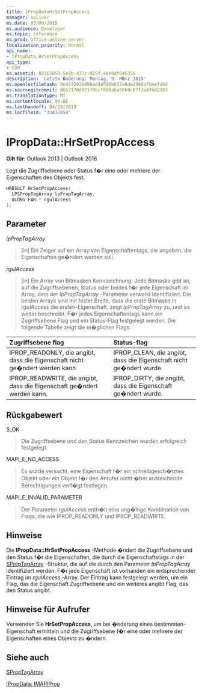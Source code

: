 ```yaml
---
title: IPropDataHrSetPropAccess
manager: soliver
ms.date: 03/09/2015
ms.audience: Developer
ms.topic: reference
ms.prod: office-online-server
localization_priority: Normal
api_name:
- IPropData.HrSetPropAccess
api_type:
- COM
ms.assetid: 02365050-5e8b-437c-925f-4eb0df646356
description: 'Letzte �nderung: Montag, 9. M�rz 2015'
ms.openlocfilehash: 9e443302e49bad4a586b657a6de298dafbeefab4
ms.sourcegitcommit: 8657170d071f9bcf680aba50b9c07f2a4fb82283
ms.translationtype: MT
ms.contentlocale: de-DE
ms.lasthandoff: 04/28/2019
ms.locfileid: "33437854"
---
```

# <a name="ipropdatahrsetpropaccess"></a>IPropData::HrSetPropAccess

  
  
**Gilt für**: Outlook 2013 | Outlook 2016 
  
Legt die Zugriffsebene oder Status f�r eine oder mehrere der Eigenschaften des Objekts fest.
  
```cpp
HRESULT HrSetPropAccess(
  LPSPropTagArray lpPropTagArray,
  ULONG FAR * rgulAccess
);
```

## <a name="parameters"></a>Parameter

 _lpPropTagArray_
  
> [in] Ein Zeiger auf ein Array von Eigenschaftentags, die angeben, die Eigenschaften ge�ndert werden soll. 
    
 _rgulAccess_
  
> [in] Ein Array von Bitmasken Kennzeichnung. Jede Bitmaske gibt an, auf die Zugriffsebenen, Status oder beides f�r jede Eigenschaft im Array, dem der  _lpPropTagArray_ -Parameter verweist identifiziert. Die beiden Arrays sind mit fester Breite, dass die erste Bitmaske in  _rgulAccess_ die ersten-Eigenschaft, zeigt  _lpPropTagArray_ zu, und so weiter beschreibt. F�r jedes Eigenschaftentags kann ein Zugriffsebene Flag und ein Status-Flag festgelegt werden. Die folgende Tabelle zeigt die m�glichen Flags. 
    
|**Zugriffsebene flag**|**Status-flag**|
|:-----|:-----|
|IPROP_READONLY, die angibt, dass die Eigenschaft nicht ge�ndert werden kann  <br/> |IPROP_CLEAN, die angibt, dass die Eigenschaft nicht ge�ndert wurde.  <br/> |
|IPROP_READWRITE, die angibt, dass die Eigenschaft ge�ndert werden kann.  <br/> |IPROP_DIRTY, die angibt, dass die Eigenschaft ge�ndert wurde.  <br/> |
   
## <a name="return-value"></a>Rückgabewert

S_OK 
  
> Die Zugriffsebene und den Status Kennzeichen wurden erfolgreich festgelegt.
    
MAPI_E_NO_ACCESS 
  
> Es wurde versucht, eine Eigenschaft f�r ein schreibgesch�tztes Objekt oder ein Objekt f�r den Anrufer nicht �ber ausreichende Berechtigungen verf�gt festlegen.
    
MAPI_E_INVALID_PARAMETER 
  
> Der Parameter  _rgulAccess_ enth�lt eine ung�ltige Kombination von Flags, die wie IPROP_READONLY und IPROP_READWRITE. 
    
## <a name="remarks"></a>Hinweise

Die **IPropData::HrSetPropAccess** -Methode �ndert die Zugriffsebene und den Status f�r die Eigenschaften, die durch die Eigenschaftstags in der [SPropTagArray](sproptagarray.md) -Struktur, die auf die durch den Parameter  _lpPropTagArray_ identifiziert werden. F�r jede Eigenschaft ist vorhanden ein entsprechender Eintrag im  _rgulAccess_ -Array. Der Eintrag kann festgelegt werden, um ein Flag, das die Eigenschaft Zugriffsebene und ein weiteres angibt Flag, das den Status angibt. 
  
## <a name="notes-to-callers"></a>Hinweise für Aufrufer

Verwenden Sie **HrSetPropAccess**, um bei �nderung eines bestimmten-Eigenschaft ermitteln und die Zugriffsebene f�r eine oder mehrere der Eigenschaften eines Objekts zu �ndern. 
  
## <a name="see-also"></a>Siehe auch



[SPropTagArray](sproptagarray.md)
  
[IPropData: IMAPIProp](ipropdataimapiprop.md)

